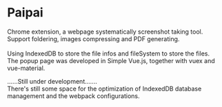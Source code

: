 # Paipai
Chrome extension, a webpage systematically screenshot taking tool. Support foldering, images compressing and PDF generating.<br /><br />
Using IndexedDB to store the file infos and fileSystem to store the files.<br />
The popup page was developed in Simple Vue.js, together with vuex and vue-material.<br />

......Still under development.......<br />
There's still some space for the optimization of IndexedDB database management and the webpack configurations.<br />

